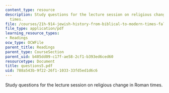 ```yaml
---
content_type: resource
description: Study questions for the lecture session on religious change in Roman
  times.
file: /courses/21h-914-jewish-history-from-biblical-to-modern-times-fall-2007/788a543b9f2226f1103333fd5ed1d6c6_questions5.pdf
file_type: application/pdf
learning_resource_types:
- Readings
ocw_type: OCWFile
parent_title: Readings
parent_type: CourseSection
parent_uid: b405dd09-c17f-ae58-2cf1-b393ed6ced60
resourcetype: Document
title: questions5.pdf
uid: 788a543b-9f22-26f1-1033-33fd5ed1d6c6
---
```

Study questions for the lecture session on religious change in Roman times.

